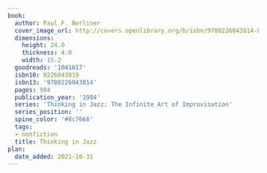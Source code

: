 ```yaml
---
book:
  author: Paul F. Berliner
  cover_image_url: http://covers.openlibrary.org/b/isbn/9780226043814-L.jpg
  dimensions:
    height: 24.0
    thickness: 4.8
    width: 15.2
  goodreads: '1041617'
  isbn10: 0226043819
  isbn13: '9780226043814'
  pages: 904
  publication_year: '1994'
  series: 'Thinking in Jazz: The Infinite Art of Improvisation'
  series_position: ''
  spine_color: '#8c7668'
  tags:
  - nonfiction
  title: Thinking in Jazz
plan:
  date_added: 2021-10-31
---
```


